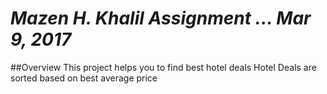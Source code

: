 # *Mazen H. Khalil Assignment ... Mar 9, 2017*

##Overview
This project helps you to find best hotel deals
Hotel Deals are sorted based on best average price